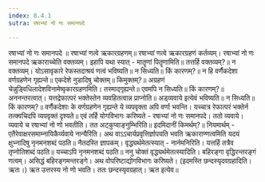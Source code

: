 ```yaml
---
index: 8.4.1
sutra: रषाभ्यां नो णः समानपदे

---
```

रषाभ्यां नो णः समानपदे ॥ रषाभ्यां णत्वे ऋकारग्रहणम्॥ रषाभ्यां णत्वे ऋकारग्रहणं कर्तव्यम्। रषाभ्यां नो णः समानपदे ऋकाराच्चेति वक्तव्यम्। इहापि यथा स्यात् - मातॄणां पितॄणामिति॥ तत्तर्हि वक्तव्यम्?॥ न वक्तव्यम्। योऽसावृकारे रेफस्तदाश्रयं णत्वं भविष्यति॥ न सिध्यति॥ किं कारणम्?॥ न हि वर्णैकदेशा वर्णग्रहणेन गृह्यन्ते॥ एकदेशे नुडादिषु चोक्तम्॥ किमुक्तम्?॥ अग्रहणं चेन्नुड्विधिलादेशविनामेष्वृकारग्रहणमिति। तस्माद्गृह्यन्ते॥ एवमपि न सिध्यति॥ किं कारणम्?॥ अननन्तरत्वात्। यत्तद्रेफात्परं भक्तेस्तेन व्यवहितत्वान्न प्राप्नोति॥ अड्व्यवाये इत्येवं भविष्यति॥ न सिध्यति॥ किं कारणम्?॥ वर्णैकदेशाः के वर्णग्रहणेन गृह्यन्ते ये व्यपवृक्ता अपि वर्णा भवन्ति। यच्चात्र रेफात्परं भक्तेर्न तत्क्वचिदपि व्यपवृक्तं दृश्यते॥ एवं तर्हि योगविभागः करिष्यते - रषाभ्यां नो णः समानपदे। ततो व्यवाये। व्यवाये च रषाभ्यां नो णो भवतीति। तत अट्कुप्वाङ्नुम्भिरिति॥ इदमिदानीं किमर्थम्?॥ नियमार्थम् - एतैरेवाक्षरसमाम्नायिकैर्व्यवाये नान्यैरिति। अथ वाऽऽचार्यप्रवृत्तिर्ज्ञापयति भवति ऋकाराण्णत्वमिति यदयं क्षुभ्नादिषु नृनमनशब्दं पठति॥ नैतदस्ति ज्ञापकम्। वृद्ध्यर्थमेतत्स्यात् - नार्नमनिरिति। यत्तर्हि तत्रैव तृप्नोतिशब्दं पठति॥ यच्चाऽपि नृनमनशब्दं पठति॥ ननु चोक्तं वृद्ध्यर्थमेतत्स्यादिति। बहिरङ्गा वृद्धिरन्तरङ्गं णत्वम्। असिद्धं बहिरङ्गमन्तरङ्गे। अथ वोपरिष्टाद्योगविभागः करिष्यते। (इदमस्ति छन्दस्यृदवग्रहादिति। ऋतः।) ऋत उत्तरस्य नो णो भवति। ततः छन्दस्यृवग्रहात्। ऋत इत्येव॥